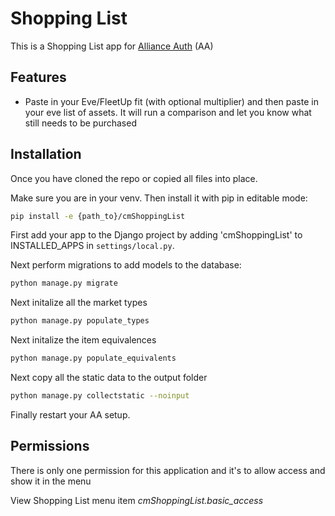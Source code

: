 # Shopping List

This is a Shopping List app for [Alliance Auth](https://gitlab.com/allianceauth/allianceauth) (AA) 

## Features

- Paste in your Eve/FleetUp fit (with optional multiplier) and then paste in your eve list of assets.  It will run a comparison and let you know what still needs to be purchased

## Installation

Once you have cloned the repo or copied all files into place.

Make sure you are in your venv. Then install it with pip in editable mode:

```bash
pip install -e {path_to}/cmShoppingList
```

First add your app to the Django project by adding 'cmShoppingList' to INSTALLED_APPS in `settings/local.py`.

Next perform migrations to add models to the database:

```bash
python manage.py migrate
```

Next initalize all the market types

```bash
python manage.py populate_types
```

Next initalize the item equivalences

```bash
python manage.py populate_equivalents
```

Next copy all the static data to the output folder

```bash
python manage.py collectstatic --noinput
```

Finally restart your AA setup.

## Permissions

There is only one permission for this application and it's to allow access and show it in the menu

View Shopping List menu item
    *cmShoppingList.basic_access*











